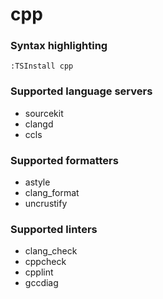 # cpp

### Syntax highlighting

```vim
:TSInstall cpp
```

### Supported language servers

- sourcekit
- clangd
- ccls

### Supported formatters

- astyle
- clang_format
- uncrustify

### Supported linters

- clang_check
- cppcheck
- cpplint
- gccdiag
